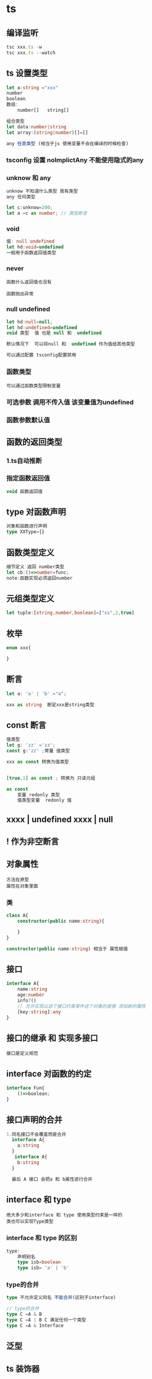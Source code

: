 # ts
## 编译监听
```ts
tsc xxx.ts -w
tsc xxx.ts --watch 
```
## ts 设置类型
```ts
let a:string ="xxx"
number
boolean
数组:
    number[]   string[]

组合类型
let data:number|string
let array:(string|number)[]=[]

any 任意类型 (相当于js 使用变量不会在编译的时候检查)
```
### tsconfig 设置 noImplictAny 不能使用隐式的any

### unknow 和 any
```ts
unknow 不知道什么类型 我有类型
any 任何类型

let c:unknow=200;
let a =c as number; // 类型断言
```
### void 
```ts
值: null undefined
let hd:void=undefined
一般用于函数返回值类型
```
### never
```
函数什么返回值也没有

函数抛出异常
```

### null  undefined
```ts
let hd:null=null;
let hd:undefined=undefined
void 类型  值 也是 null 和  undefined 

默认情况下  可以将null 和  undefined 作为值给其他类型

可以通过配置 tsconfig配置禁用
```

### 函数类型
```
可以通过函数类型限制变量
```

### 可选参数 调用不传入值 该变量值为undefined


### 函数参数默认值

## 函数的返回类型
### 1.ts自动推断
### 指定函数返回值
```ts
void 函数返回值
```
## type 对函数声明
```ts
对象和函数进行声明
type XXType={}
```
## 函数类型定义
```ts
细节定义 返回 number类型
let cb:()=>number=func;
note:函数实现必须返回number
```
## 元组类型定义
```ts
let tuple:[string,number,boolean]=["ss",2,true]
```
## 枚举
```ts
enum xxx{

}
```
## 断言
```ts
let a: 'a' | 'b' ="a";

xxx as string  断定xxx是string类型

```
## const 断言

```ts
值类型
let g: 'zz' ='zz';
const g:'zz' ;常量 值类型

xxx as const 转换为值类型


[true,1] as const ; 转换为 只读元组

as const 
    变量 redonly 类型
    值类型变量  redonly 值

```

## xxxx | undefined  xxxx | null 
## ! 作为非空断言

## 对象属性
```
方法在原型
属性在对象里面
```

### 类
```ts
class A{
    constructor(public name:string){

    }
} 

constructor(public name:string) 相当于 属性赋值
```
## 接口
```ts
interface A{
    name:string
    age:number
    info?()
    // 允许实现以这个接口约束穿件这个对象的是够 添加新的属性
    [key:string]:any
} 
```
## 接口的继承 和 实现多接口
```
接口是定义规范
```
## interface 对函数的约定
```ts
interface Fun{
    ()=>boolean;
}
```
## 接口声明的合并
```ts
1.同名接口不会覆盖而是合并
  interface A{
    a:string
  }
   interface A{
    b:string
  }

  最后 A 接口 会把a 和 b属性进行合并

```
## interface 和 type 
```
绝大多少和interface 和 type 使用类型约束是一样的
类也可以实现Type类型
```
### interface 和 type 的区别
```ts
type:
    声明别名
    type isb=boolean
    type isb= 'a' | 'b'

```
### type的合并
```ts
type 不允许定义同名 不能合并(区别于interface)

// type的合并
type C =A & B
type C =A | B C 满足任何一个类型
type C =A & Interface
```

## 泛型
## ts 装饰器

